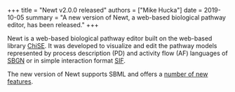+++
title   = "Newt v2.0.0 released"
authors = ["Mike Hucka"]
date    = 2019-10-05
summary = "A new version of Newt, a web-based biological pathway editor, has been released."
+++

Newt is a web-based biological pathway editor built on the web-based library [ChiSE](https://github.com/iVis-at-Bilkent/chise.js).  It was developed to visualize and edit the pathway models represented by process description (PD) and activity flow (AF) languages of [SBGN](https://sbgn.github.io) or in simple interaction format [SIF](https://www.pathwaycommons.org/pc/sif_interaction_rules.do).

The new version of Newt supports SBML and offers a [number of new features](https://github.com/iVis-at-Bilkent/newt/releases/tag/v2.0.0).
